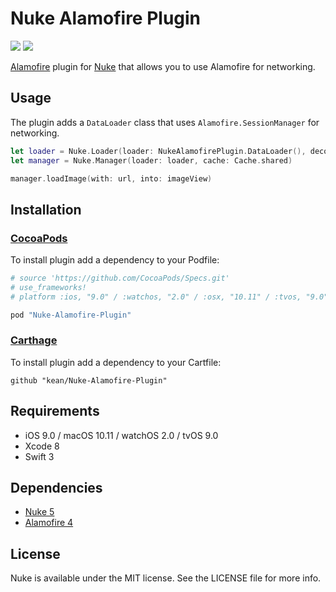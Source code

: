 # Nuke Alamofire Plugin

<p align="left">
<a href="https://cocoapods.org"><img src="https://img.shields.io/cocoapods/v/Nuke-Alamofire-Plugin.svg"></a>
<a href="https://github.com/Carthage/Carthage"><img src="https://img.shields.io/badge/Carthage-compatible-4BC51D.svg?style=flat"></a>
</p>

[Alamofire](https://github.com/Alamofire/Alamofire) plugin for [Nuke](https://github.com/kean/Nuke) that allows you to use Alamofire for networking.

## Usage

The plugin adds a `DataLoader` class that uses `Alamofire.SessionManager` for networking.

```swift
let loader = Nuke.Loader(loader: NukeAlamofirePlugin.DataLoader(), decoder: Nuke.DataDecoder(), cache: Cache.shared)
let manager = Nuke.Manager(loader: loader, cache: Cache.shared)

manager.loadImage(with: url, into: imageView)
```

## Installation

### [CocoaPods](http://cocoapods.org)

To install plugin add a dependency to your Podfile:

```ruby
# source 'https://github.com/CocoaPods/Specs.git'
# use_frameworks!
# platform :ios, "9.0" / :watchos, "2.0" / :osx, "10.11" / :tvos, "9.0"

pod "Nuke-Alamofire-Plugin"
```

### [Carthage](https://github.com/Carthage/Carthage)

To install plugin add a dependency to your Cartfile:

```
github "kean/Nuke-Alamofire-Plugin"
```

## Requirements
- iOS 9.0 / macOS 10.11 / watchOS 2.0 / tvOS 9.0
- Xcode 8
- Swift 3

## Dependencies
- [Nuke 5](https://github.com/kean/Nuke)
- [Alamofire 4](https://github.com/Alamofire/Alamofire)

## License

Nuke is available under the MIT license. See the LICENSE file for more info.
